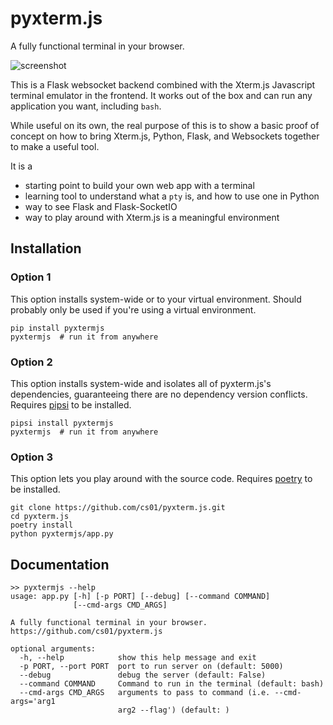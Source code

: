 # pyxterm.js
A fully functional terminal in your browser.

![screenshot](https://github.com/cs01/pyxterm.js/raw/master/pyxtermjs.gif)

This is a Flask websocket backend combined with the Xterm.js Javascript terminal emulator in the frontend. It works out of the box and can run any application you want, including `bash`.

While useful on its own, the real purpose of this is to show a basic proof of concept on how to bring Xterm.js, Python, Flask, and Websockets together to make a useful tool.

It is a
* starting point to build your own web app with a terminal
* learning tool to understand what a `pty` is, and how to use one in Python
* way to see Flask and Flask-SocketIO
* way to play around with Xterm.js is a meaningful environment

## Installation

### Option 1
This option installs system-wide or to your virtual environment. Should probably only be used if you're using a virtual environment.
```
pip install pyxtermjs
pyxtermjs  # run it from anywhere
```

### Option 2
This option installs system-wide and isolates all of pyxterm.js's dependencies, guaranteeing there are no dependency version conflicts. Requires [pipsi](https://github.com/mitsuhiko/pipsi) to be installed.
```
pipsi install pyxtermjs
pyxtermjs  # run it from anywhere
```

### Option 3
This option lets you play around with the source code. Requires [poetry](https://github.com/sdispater/poetry) to be installed.
```
git clone https://github.com/cs01/pyxterm.js.git
cd pyxterm.js
poetry install
python pyxtermjs/app.py
```

## Documentation
```
>> pyxtermjs --help
usage: app.py [-h] [-p PORT] [--debug] [--command COMMAND]
              [--cmd-args CMD_ARGS]

A fully functional terminal in your browser.
https://github.com/cs01/pyxterm.js

optional arguments:
  -h, --help            show this help message and exit
  -p PORT, --port PORT  port to run server on (default: 5000)
  --debug               debug the server (default: False)
  --command COMMAND     Command to run in the terminal (default: bash)
  --cmd-args CMD_ARGS   arguments to pass to command (i.e. --cmd-args='arg1
                        arg2 --flag') (default: )
```
